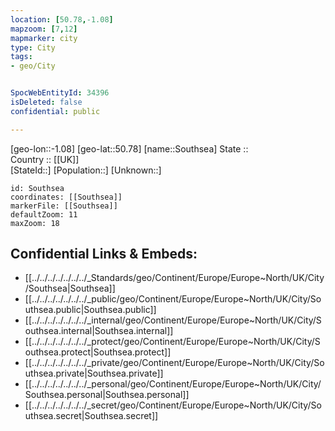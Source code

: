 ```yaml
---
location: [50.78,-1.08] 
mapzoom: [7,12] 
mapmarker: city 
type: City
tags:
- geo/City


SpocWebEntityId: 34396
isDeleted: false
confidential: public

---
```

[geo-lon::-1.08] 
[geo-lat::50.78] 
[name::Southsea] 
State ::  
Country :: [[UK]]  
[StateId::] 
[Population::] 
[Unknown::] 


```leaflet
id: Southsea
coordinates: [[Southsea]] 
markerFile: [[Southsea]] 
defaultZoom: 11 
maxZoom: 18
```


## Confidential Links & Embeds: 
- [[../../../../../../../_Standards/geo/Continent/Europe/Europe~North/UK/City/Southsea|Southsea]] 
- [[../../../../../../../_public/geo/Continent/Europe/Europe~North/UK/City/Southsea.public|Southsea.public]] 
- [[../../../../../../../_internal/geo/Continent/Europe/Europe~North/UK/City/Southsea.internal|Southsea.internal]] 
- [[../../../../../../../_protect/geo/Continent/Europe/Europe~North/UK/City/Southsea.protect|Southsea.protect]] 
- [[../../../../../../../_private/geo/Continent/Europe/Europe~North/UK/City/Southsea.private|Southsea.private]] 
- [[../../../../../../../_personal/geo/Continent/Europe/Europe~North/UK/City/Southsea.personal|Southsea.personal]] 
- [[../../../../../../../_secret/geo/Continent/Europe/Europe~North/UK/City/Southsea.secret|Southsea.secret]] 
